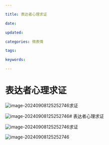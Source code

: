 ```yaml
---

title: 表达者心理求证

date: 

updated: 

categories: 微表情

tags: 

keywords: 

---
```

# 表达者心理求证

![image-20240908125252746](./../../TyporaImage/MicroExpression/image-20240908125252746.png)求证

![image-20240908125252746](./../../TyporaImage/MicroExpression/image-20240908125252746.png)# 表达者心理求证

![image-20240908125252746](./../../TyporaImage/MicroExpression/image-20240908125252746.png)求证

![image-20240908125252746](./../../TyporaImage/MicroExpression/image-20240908125252746.png)